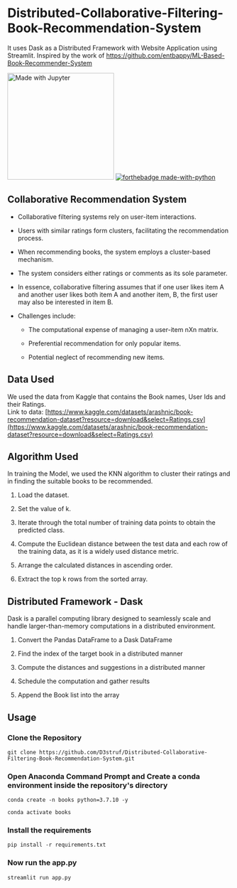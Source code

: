 # Distributed-Collaborative-Filtering-Book-Recommendation-System
It uses Dask as a Distributed Framework with Website Application using Streamlit. Inspired by the work of https://github.com/entbappy/ML-Based-Book-Recommender-System

 <img src="https://img.shields.io/badge/Made%20with-Jupyter-orange?style=for-the-badge&logo=Jupyter" width="240" alt="Made with Jupyter"> [![forthebadge made-with-python](http://ForTheBadge.com/images/badges/made-with-python.svg)](https://www.python.org/)

## Collaborative Recommendation System
 - Collaborative filtering systems rely on user-item interactions.

 - Users with similar ratings form clusters, facilitating the recommendation process.

 - When recommending books, the system employs a cluster-based mechanism.

- The system considers either ratings or comments as its sole parameter.

- In essence, collaborative filtering assumes that if one user likes item A and another user likes both item A and another item, B, the first user may also be interested in item B.

- Challenges include:

   - The computational expense of managing a user-item nXn matrix.

   - Preferential recommendation for only popular items.

   - Potential neglect of recommending new items.

## Data Used
We used the data from Kaggle that contains the Book names, User Ids and their Ratings. \
Link to data: [https://www.kaggle.com/datasets/arashnic/book-recommendation-dataset?resource=download&select=Ratings.csv](https://www.kaggle.com/datasets/arashnic/book-recommendation-dataset?resource=download&select=Ratings.csv)

## Algorithm Used
In training the Model, we used the KNN algorithm to cluster their ratings and in finding the suitable books to be recommended.

1. Load the dataset.

2. Set the value of k.

3. Iterate through the total number of training data points to obtain the predicted class.

4. Compute the Euclidean distance between the test data and each row of the training data, as it is a widely used distance metric.

5. Arrange the calculated distances in ascending order.

6. Extract the top k rows from the sorted array.

## Distributed Framework - Dask
Dask is a parallel computing library designed to seamlessly scale and handle larger-than-memory computations in a distributed environment.

1. Convert the Pandas DataFrame to a Dask DataFrame

2. Find the index of the target book in a distributed manner

3. Compute the distances and suggestions in a distributed manner

4. Schedule the computation and gather results

5. Append the Book list into the array

## Usage

### Clone the Repository 
```
git clone https://github.com/D3struf/Distributed-Collaborative-Filtering-Book-Recommendation-System.git
```
### Open Anaconda Command Prompt and Create a conda environment inside the repository's directory
```
conda create -n books python=3.7.10 -y
```
```
conda activate books
```
### Install the requirements
```
pip install -r requirements.txt
```
### Now run the app.py
```
streamlit run app.py
```
